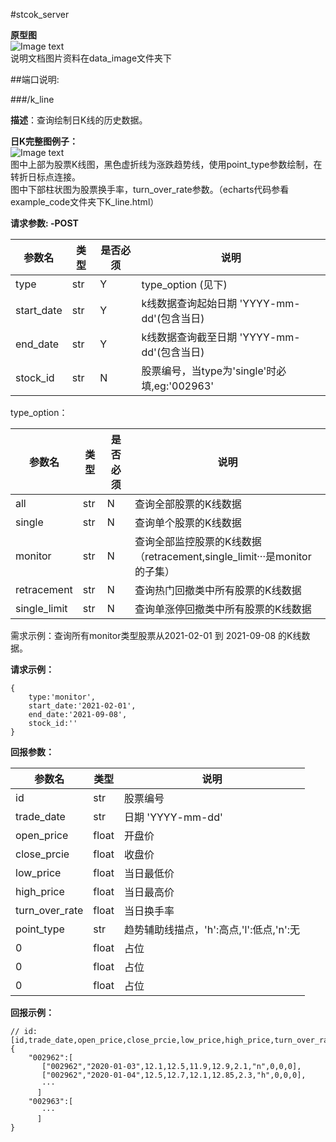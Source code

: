 #stcok_server  

**原型图**  
![Image text](https://github.com/robin-phoe/stock_server/blob/master/data_image/%E5%8E%9F%E5%9E%8B%E5%9B%BE(%E4%B8%BB%E9%A1%B5%E9%9D%A2).png)  
说明文档图片资料在data_image文件夹下  

##端口说明:

###/k_line

**描述**：查询绘制日K线的历史数据。  

**日K完整图例子：**  
![Image text](https://github.com/robin-phoe/stock_server/blob/master/data_image/%E6%97%A5k%E7%BA%BF%E5%AE%8C%E6%95%B4%E7%A4%BA%E4%BE%8B.png)  
图中上部为股票K线图，黑色虚折线为涨跌趋势线，使用point_type参数绘制，在转折日标点连接。  
图中下部柱状图为股票换手率，turn_over_rate参数。（echarts代码参看example_code文件夹下K_line.html）  

**请求参数: -POST**

|  参数名 | 类型 | 是否必须 | 说明 |
|  ----  | ----  | ---- | ---- |
| type  | str    |   Y  |type_option (见下)|
|start_date| str |   Y |k线数据查询起始日期 'YYYY-mm-dd'(包含当日)|
|end_date| str |   Y |k线数据查询截至日期 'YYYY-mm-dd'(包含当日)|
|stock_id| str |   N |股票编号，当type为'single'时必填,eg:'002963'|

type_option：

|  参数名 | 类型 | 是否必须 | 说明 |
|  ----  | ----  | ---- | ---- |
| all  | str    |   N  |查询全部股票的K线数据|
|single| str |   N |查询单个股票的K线数据|
| monitor  | str    |   N  |查询全部监控股票的K线数据（retracement,single_limit···是monitor 的子集）|
|retracement| str |   N |查询热门回撤类中所有股票的K线数据|
|single_limit| str |   N |查询单涨停回撤类中所有股票的K线数据|

需求示例：查询所有monitor类型股票从2021-02-01 到 2021-09-08 的K线数据。

**请求示例：**

```
{  
    type:'monitor',  
    start_date:'2021-02-01',
    end_date:'2021-09-08',
    stock_id:''
}
```

**回报参数：**  

|  参数名 | 类型 | 说明 |
|  ----  | ----  | ---- |
| id          | str    |股票编号|
| trade_date  | str    |日期 'YYYY-mm-dd'|
| open_price  | float    |开盘价|
| close_prcie | float    |收盘价|
| low_price   | float    |当日最低价|
| high_price  | float    |当日最高价|
| turn_over_rate | float |当日换手率|
| point_type  | str    |趋势辅助线描点，'h':高点,'l':低点,'n':无|
| 0  | float    |占位|
| 0  | float    |占位|
| 0  | float    |占位|

**回报示例：**

```
// id:[id,trade_date,open_price,close_prcie,low_price,high_price,turn_over_rate,point_type,0,0,0]
{  
    "002962":[
       ["002962","2020-01-03",12.1,12.5,11.9,12.9,2.1,"n",0,0,0],
       ["002962","2020-01-04",12.5,12.7,12.1,12.85,2.3,"h",0,0,0],
       ···
      ]
    "002963":[
       ···
      ]
}
```
